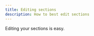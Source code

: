 ```yaml
---
title: Editing sections
description: How to best edit sections
---
```


Editing your sections is easy.